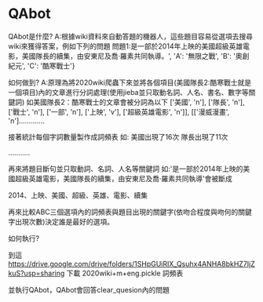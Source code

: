 # QAbot
QAbot是什麼?
A:根據wiki資料來自動答題的機器人，這些題目容易從選項去搜尋wiki來獲得答案，例如下列的問題
問題1:是一部於2014年上映的美國超級英雄電影，美國隊長的續集，由安東尼及喬·羅素共同執導。', 'A': '無限之戰', 'B': '奧創紀元', 'C': '酷寒戰士'}

如何做到?
A:原理為將2020wiki爬蟲下來並將各個項目(美國隊長2:酷寒戰士就是一個項目)內的文章進行分詞處理(使用jieba並只取動名詞、人名、書名、數字等關鍵詞)
如美國隊長2：酷寒戰士的文章會被分詞為以下
['美國', 'n'], ['隊長', 'n'], ['戰士', 'n'], ['一部', 'n'], ['上映', 'v'], ['超級英雄電影', 'n']], [['漫威漫畫', 'n'].............

接著統計每個字詞數量製作成詞頻表
如:
美國出現了16次
隊長出現了11次

...........

再來將題目斷句並只取動詞、名詞、人名等關鍵詞
如:'是一部於2014年上映的美國超級英雄電影，美國隊長的續集，由安東尼及喬·羅素共同執導'會被斷成 

2014、上映、美國、超級、英雄、電影、續集

再來比較ABC三個選項內的詞頻表與題目出現的關鍵字(依吻合程度與吻何的關鍵字出現次數)決定誰是最好的選項。


如何執行?

到這 https://drive.google.com/drive/folders/1SHpGUiRIX_Qsuhx4ANHA8bkHZ7IjZkuS?usp=sharing 下載 2020wiki+m+eng.pickle 詞頻表

並執行QAbot，QAbot會回答clear_quesion內的問題









